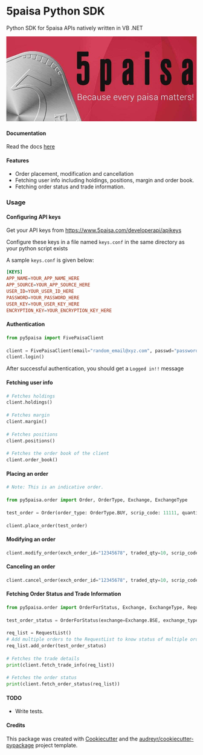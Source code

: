 # 5paisa Python SDK

Python SDK for 5paisa APIs natively written in VB .NET

![5paisa logo](./docs/images/5-paisa-img.jpg)

#### Documentation

Read the docs [here](https://5paisa.github.io/)

#### Features

-   Order placement, modification and cancellation
-   Fetching user info including holdings, positions, margin and order book.
-   Fetching order status and trade information.

### Usage

#### Configuring API keys

Get your API keys from https://www.5paisa.com/developerapi/apikeys

Configure these keys in a file named `keys.conf` in the same directory as your python script exists

A sample `keys.conf` is given below:

```conf
[KEYS]
APP_NAME=YOUR_APP_NAME_HERE
APP_SOURCE=YOUR_APP_SOURCE_HERE
USER_ID=YOUR_USER_ID_HERE
PASSWORD=YOUR_PASSWORD_HERE
USER_KEY=YOUR_USER_KEY_HERE
ENCRYPTION_KEY=YOUR_ENCRYPTION_KEY_HERE
```


#### Authentication

```py
from py5paisa import FivePaisaClient

client = FivePaisaClient(email="random_email@xyz.com", passwd="password", dob="YYYYMMDD")
client.login()
```

After successful authentication, you should get a `Logged in!!` message

#### Fetching user info

```py
# Fetches holdings
client.holdings()

# Fetches margin
client.margin()

# Fetches positions
client.positions()

# Fetches the order book of the client
client.order_book()

```

#### Placing an order

```py
# Note: This is an indicative order.

from py5paisa.order import Order, OrderType, Exchange, ExchangeType

test_order = Order(order_type: OrderType.BUY, scrip_code: 11111, quantity: 10)

client.place_order(test_order)

```

#### Modifying an order

```py
client.modify_order(exch_order_id="12345678", traded_qty=10, scrip_code=11111)
```

#### Canceling an order

```py
client.cancel_order(exch_order_id="12345678", traded_qty=10, scrip_code=11111)
```

#### Fetching Order Status and Trade Information

```py
from py5paisa.order import OrderForStatus, Exchange, ExchangeType, RequestList

test_order_status = OrderForStatus(exchange=Exchange.BSE, exchange_type=ExchangeType.CASH, scrip_code=500875, order_id=0)

req_list = RequestList()
# Add multiple orders to the RequestList to know status of multiple orders at once.
req_list.add_order(test_order_status)

# Fetches the trade details
print(client.fetch_trade_info(req_list))

# Fetches the order status
print(client.fetch_order_status(req_list))

```

#### TODO
 - Write tests.


#### Credits

This package was created with
[Cookiecutter](https://github.com/audreyr/cookiecutter) and the
[audreyr/cookiecutter-pypackage](https://github.com/audreyr/cookiecutter-pypackage)
project template.
